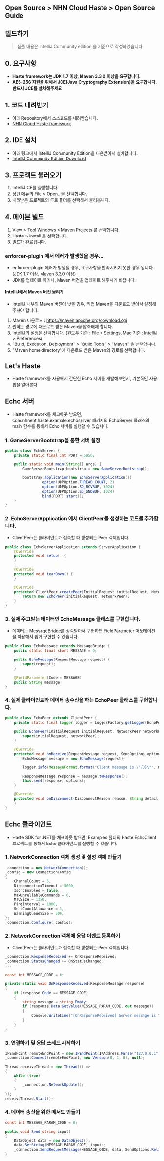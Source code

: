 ## Open Source > NHN Cloud Haste > Open Source Guide

## 빌드하기

> 샘플 내용은 IntelliJ Community edition 을 기준으로 작성되었습니다.

## 0. 요구사항
- **Haste framework는 JDK 1.7 이상, Maven 3.3.0 이상을 요구합니다.**
- **AES-256 지원을 위해서 JCE(Java Cryptography Extension)을 요구합니다. 반드시 JCE를 설치해주세요**

## 1. 코드 내려받기
- 아래 Repository에서 소스코드를 내려받습니다.
- [NHN Cloud Haste framework](https://github.com/nhn/toast-haste.framework)

## 2. IDE 설치
- 아래 링크에서 IntelliJ Community Edition을 다운받아서 설치합니다.
- [IntelliJ Community Edition Download](https://www.jetbrains.com/idea/?fromMenu#chooseYourEdition)

## 3. 프로젝트 불러오기
1. IntelliJ CE를 실행합니다.
2. 상단 메뉴의 File > Open...을 선택합니다.
3. 내려받은 프로젝트의 루트 폴더를 선택해서 불러옵니다.

## 4. 메이븐 빌드
1. View > Tool Windows > Maven Projects 를 선택합니다.
2. Haste > install 을 선택합니다.
3. 빌드가 완료됩니다.

### enforcer-plugin 에서 에러가 발생했을 경우...
- enforcer-plugin 에러가 발생될 경우, 요구사항을 만족시키지 못한 경우 입니다. (JDK 1.7 이상, Maven 3.3.0 이상)
- JDK를 업데이트 하거나, Maven 버전을 업데이트 해주시기 바랍니다.

#### IntelliJ에서 Maven 버전 올리기
- IntelliJ 내부의 Maven 버전이 낮을 경우, 직접 Maven을 다운로드 받아서 설정해주셔야 합니다.

1. Maven 다운로드 : https://maven.apache.org/download.cgi
2. 원하는 경로에 다운로드 받은 Maven을 압축해제 합니다.
3. IntelliJ의 설정을 선택합니다. (윈도우 기준 : File > Settings, Mac 기준 : IntelliJ > Preferences)
4. "Build, Execution, Deployment" > "Build Tools" > "Maven" 을 선택합니다.
5. "Maven home directory"에 다운로드 받은 Maven의 경로를 선택합니다.

## Let's Haste
- Haste framework를 사용해서 간단한 Echo 서버를 개발해보면서, 기본적인 사용법을 알아본다.

## Echo 서버
- Haste framework를 체크아웃 받으면, com.nhnent.haste.example.echoserver 패키지의 EchoServer 클래스의 main 함수를 통해서 Echo 서버를 실행할 수 있습니다.

### 1. GameServerBootstrap을 통한 서버 설정
```java
public class EchoServer {
    private static final int PORT = 5056;

    public static void main(String[] args) {
        GameServerBootstrap bootstrap = new GameServerBootstrap();

        bootstrap.application(new EchoServerApplication())
                .option(UDPOption.THREAD_COUNT, 2)
                .option(UDPOption.SO_RCVBUF, 1024)
                .option(UDPOption.SO_SNDBUF, 1024)
                .bind(PORT).start();
    }
}
```
### 2. EchoServerApplication 에서 ClientPeer를 생성하는 코드를 추가합니다. 
- ClientPeer는 클라이언트가 접속할 때 생성되는 Peer 객체입니다.
```java
public class EchoServerApplication extends ServerApplication {
    @Override
    protected void setup() {
    }

    @Override
    protected void tearDown() {
    }

    @Override
    protected ClientPeer createPeer(InitialRequest initialRequest, NetworkPeer networkPeer) {
        return new EchoPeer(initialRequest, networkPeer);
    }
}
```
### 3. 실제 주고받는 데이터인 EchoMessage 클래스를 구현합니다. 
- 데이터는 MessageBridge를 상속받아서 구현하면 FieldParameter 어노테이션을 이용해서 쉽게 구현할 수 있습니다.
```java
public class EchoMessage extends MessageBridge {
    public static final short MESSAGE = 0;

    public EchoMessage(RequestMessage request) {
        super(request);
    }

    @FieldParameter(Code = MESSAGE)
    public String message;
}
```
### 4. 실제 클라이언트와 데이터 송수신을 하는 EchoPeer 클래스를 구현합니다.
```java
public class EchoPeer extends ClientPeer {
    private static final Logger logger = LoggerFactory.getLogger(EchoPeer.class);

    public EchoPeer(InitialRequest initialRequest, NetworkPeer networkPeer) {
        super(initialRequest, networkPeer);
    }

    @Override
    protected void onReceive(RequestMessage request, SendOptions options) {
        EchoMessage message = new EchoMessage(request);

        logger.info(MessageFormat.format("Client message is \"{0}\"", message.message));

        ResponseMessage response = message.toResponse();
        this.send(response, options);
    }

    @Override
    protected void onDisconnect(DisconnectReason reason, String detail) {
    }
}
```

## Echo 클라이언트
- Haste SDK for .NET를 체크아웃 받으면, Examples 폴더의 Haste.EchoClient 프로젝트를 통해서 Echo 클라이언트를 실행할 수 있습니다.

### 1. NetworkConnection 객체 생성 및 설정 객체 만들기
```csharp
_connection = new NetworkConnection();
_config = new ConnectionConfig
{
    ChannelCount = 5,
    DisconnectionTimeout = 3000,
    IsCrcEnabled = false,
    MaxUnreliableCommands = 0,
    MTUSize = 1350,
    PingInterval = 1000,
    SentCountAllowance = 3,
    WarningQueueSize = 500,
};
_connection.Configure(_config);
```
### 2. NetworkConnection 객체에 응답 이벤트 등록하기 
- ClientPeer는 클라이언트가 접속할 때 생성되는 Peer 객체입니다.
```csharp
_connection.ResponseReceived += OnResponseReceived;
_connection.StatusChanged += OnStatusChanged;
...

const int MESSAGE_CODE = 0;

private static void OnResponseReceived(ResponseMessage response)
{
    if (response.Code == MESSAGE_CODE)
    {
        string message = string.Empty;
        if (response.Data.GetValue(MESSAGE_PARAM_CODE, out message))
        {
            Console.WriteLine("[OnResponseReceived] Server message is \"{0}\"", message);
        }
    }
}
```
### 3. 연결하기 및 응답 쓰레드 시작하기
```csharp
IPEndPoint remoteEndPoint = new IPEndPoint(IPAddress.Parse("127.0.0.1"), 5056);
_connection.Connect(remoteEndPoint, new Version(0, 1, 0), null);

Thread receiveThread = new Thread(() =>
{
    while (true)
    {
        _connection.NetworkUpdate();
    }
});
receiveThread.Start();
```
### 4. 데이터 송신을 위한 메서드 만들기
```csharp
const int MESSAGE_PARAM_CODE = 0;

public void Send(string input)
{
    DataObject data = new DataObject();
    data.SetString(MESSAGE_PARAM_CODE, input);
    _connection.SendRequestMessage(MESSAGE_CODE, data, SendOptions.ReliableSend);
}
```
